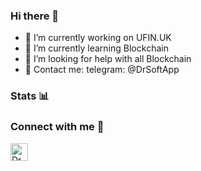 ### Hi there 👋

- 🔭 I’m currently working on UFIN.UK
- 🌱 I’m currently learning Blockchain
- 🤔 I’m looking for help with all Blockchain
- 💬 Contact me: telegram: @DrSoftApp

<!--
**drsoftapp/drsoftapp** is a ✨ _special_ ✨ repository because its `README.md` (this file) appears on your GitHub profile.

Here are some ideas to get you started:

- 🔭 I’m currently working on UFIN.UK
- 🌱 I’m currently learning Blockchain
- 👯 I’m looking to collaborate on ...
- 🤔 I’m looking for help with all Blockchain
- 💬 Ask me about ...
- 📫 How to reach me: ...
- 😄 Pronouns: ...
- ⚡ Fun fact: ...
-->
### Stats  📊


### Connect with me 🔗
<a href="https://t.me/drsoftapp"><img align="left" alt="DrSoftApp" width="28px" src="https://upload.wikimedia.org/wikipedia/commons/8/82/Telegram_logo.svg" /></a> 
